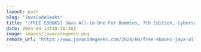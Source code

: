 ```yaml
---
layout: post
blog: "JavaCodeGeeks"
title: "[FREE EBOOKS] Java All-in-One For Dummies, 7th Edition, Cybersecurity and Decision Makers & Four More Best Selling Titles"
date: 2024-04-13T10:30:30Z
image: images/javacodegeeks.png
remote_url: "https://www.javacodegeeks.com/2024/04/free-ebooks-java-all-in-one-for-dummies-7th-edition-cybersecurity-and-decision-makers-four-more-best-selling-titles.html"
---
```

